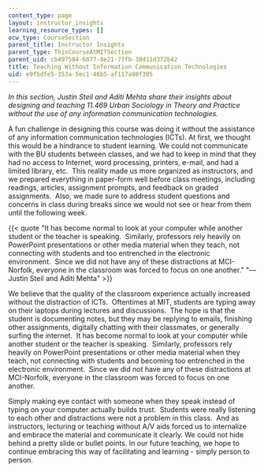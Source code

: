 ```yaml
---
content_type: page
layout: instructor_insights
learning_resource_types: []
ocw_type: CourseSection
parent_title: Instructor Insights
parent_type: ThisCourseAtMITSection
parent_uid: cb497584-6877-8e21-77fb-38d11d372b42
title: Teaching Without Information Communication Technologies
uid: e9f5dfe5-353a-5ec1-46b5-af117a98f305
---
```


_In this section, Justin Steil and Aditi Mehta share their insights about designing and teaching 11.469 Urban Sociology in Theory and Practice without the use of any information communication technologies._

A fun challenge in designing this course was doing it without the assistance of any information communication technologies (ICTs). At first, we thought this would be a hindrance to student learning. We could not communicate with the BU students between classes, and we had to keep in mind that they had no access to Internet, word processing, printers, e-mail, and had a limited library, etc.  This reality made us more organized as instructors, and we prepared everything in paper-form well before class meetings, including readings, articles, assignment prompts, and feedback on graded assignments.  Also, we made sure to address student questions and concerns in class during breaks since we would not see or hear from them until the following week.

{{< quote "It has become normal to look at your computer while another student or the teacher is speaking.  Similarly, professors rely heavily on PowerPoint presentations or other media material when they teach, not connecting with students and too entrenched in the electronic environment.  Since we did not have any of these distractions at MCI-Norfolk, everyone in the classroom was forced to focus on one another." "— Justin Steil and Aditi Mehta" >}}

We believe that the quality of the classroom experience actually increased without the distraction of ICTs.  Oftentimes at MIT, students are typing away on their laptops during lectures and discussions.  The hope is that the student is documenting notes, but they may be replying to emails, finishing other assignments, digitally chatting with their classmates, or generally surfing the internet.  It has become normal to look at your computer while another student or the teacher is speaking.  Similarly, professors rely heavily on PowerPoint presentations or other media material when they teach, not connecting with students and becoming too entrenched in the electronic environment.  Since we did not have any of these distractions at MCI-Norfolk, everyone in the classroom was forced to focus on one another.

Simply making eye contact with someone when they speak instead of typing on your computer actually builds trust.  Students were really listening to each other and distractions were not a problem in this class.  And as instructors, lecturing or teaching without A/V aids forced us to internalize and embrace the material and communicate it clearly. We could not hide behind a pretty slide or bullet points. In our future teaching, we hope to continue embracing this way of facilitating and learning - simply person to person.